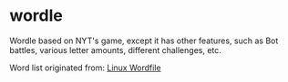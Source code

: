 # wordle
 Wordle based on NYT's game, except it has other features, such as Bot battles, various letter amounts, different challenges, etc.

 Word list originated from: [Linux Wordfile](https://users.cs.duke.edu/~ola/ap/linuxwords)
 